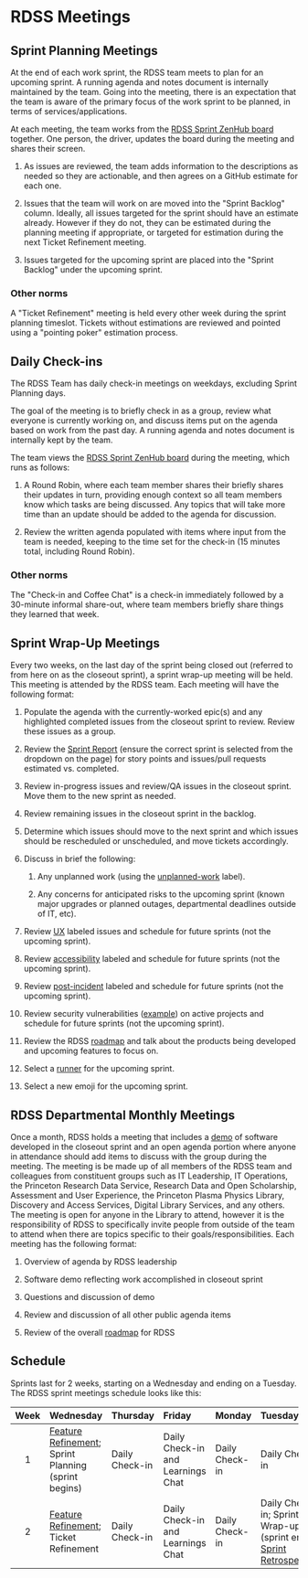 # RDSS Meetings

## Sprint Planning Meetings

At the end of each work sprint, the RDSS team meets to plan for an upcoming sprint. A running agenda and notes document is internally maintained by the team. Going into the meeting, there is an expectation that the team is aware of the primary focus of the work sprint to be planned, in terms of services/applications.

At each meeting, the team works from the [RDSS Sprint ZenHub board](https://app.zenhub.com/workspaces/rdss-61a4f1a12a399b001730f65a/board) together. One person, the driver, updates the board during the meeting and shares their screen.

1. As issues are reviewed, the team adds information to the descriptions as needed so they are actionable, and then agrees on a GitHub estimate for each one.

2. Issues that the team will work on are moved into the "Sprint Backlog" column.  Ideally, all issues targeted for the sprint should have an estimate already.  However if they do not, they can be estimated during the planning meeting if appropriate, or targeted for estimation during the next Ticket Refinement meeting.

3. Issues targeted for the upcoming sprint are placed into the "Sprint Backlog" under the upcoming sprint.

### Other norms

A "Ticket Refinement" meeting is held every other week during the sprint planning timeslot.  Tickets without estimations are reviewed and pointed using a "pointing poker" estimation process.   

## Daily Check-ins

The RDSS Team has daily check-in meetings on weekdays, excluding Sprint Planning days.

The goal of the meeting is to briefly check in as a group, review what everyone is currently working on, and discuss items put on the agenda based on work from the past day. A running agenda and notes document is internally kept by the team.

The team views the [RDSS Sprint ZenHub board](https://app.zenhub.com/workspaces/rdss-61a4f1a12a399b001730f65a/board) during the meeting, which runs as follows:

1. A Round Robin, where each team member shares their briefly shares their updates in turn, providing enough context so all team members know which tasks are being discussed.  Any topics that will take more time than an update should be added to the agenda for discussion.

1. Review the written agenda populated with items where input from the team is needed, keeping to the time set for the check-in (15 minutes total, including Round Robin).

### Other norms

The "Check-in and Coffee Chat" is a check-in immediately followed by a 30-minute informal share-out, where team members briefly share things they learned that week. 

## Sprint Wrap-Up Meetings

Every two weeks, on the last day of the sprint being closed out (referred to from here on as the closeout sprint), a sprint wrap-up meeting will be held.  This meeting is attended by the RDSS team.  Each meeting will have the following format:

1. Populate the agenda with the currently-worked epic(s) and any highlighted completed issues from the closeout sprint to review.  Review these issues as a group.  

2. Review the [Sprint Report](https://app.zenhub.com/workspaces/rdss-61a4f1a12a399b001730f65a/reports/burndown) (ensure the correct sprint is selected from the dropdown on the page) for story points and issues/pull requests estimated vs. completed.

3. Review in-progress issues and review/QA issues in the closeout sprint.  Move them to the new sprint as needed.

4. Review remaining issues in the closeout sprint in the backlog.

5. Determine which issues should move to the next sprint and which issues should be rescheduled or unscheduled, and move tickets accordingly. 

6. Discuss in brief the following:

    1. Any unplanned work (using the [unplanned-work](https://github.com/pulibrary/rdss-catchall/issues/108#workspaces/rdss-61a4f1a12a399b001730f65a/board?labels=unplanned-work) label).

    2. Any concerns for anticipated risks to the upcoming sprint (known major upgrades or planned outages, departmental deadlines outside of IT, etc).

7. Review [UX](https://github.com/pulibrary/rdss-catchall/issues/108#workspaces/rdss-61a4f1a12a399b001730f65a/board?labels=UX) labeled issues and schedule for future sprints (not the upcoming sprint).

8. Review [accessibility](https://github.com/pulibrary/rdss-catchall/issues/108#workspaces/rdss-61a4f1a12a399b001730f65a/board?labels=accessibility) labeled and schedule for future sprints (not the upcoming sprint).

9. Review [post-incident](https://github.com/pulibrary/rdss-catchall/issues/108#workspaces/rdss-61a4f1a12a399b001730f65a/board?labels=post-incident) labeled and schedule for future sprints (not the upcoming sprint).

10. Review security vulnerabilities ([example](https://github.com/pulibrary/pdc_describe/security/dependabot)) on active projects and schedule for future sprints (not the upcoming sprint).

11. Review the RDSS [roadmap](roadmap.md) and talk about the products being developed and upcoming features to focus on.

12. Select a [runner](runner.md) for the upcoming sprint.

13. Select a new emoji for the upcoming sprint.

## RDSS Departmental Monthly Meetings

Once a month, RDSS holds a meeting that includes a [demo](software_demos.md) of software developed in the closeout sprint and an open agenda portion where anyone in attendance should add items to discuss with the group during the meeting.  The meeting is be made up of all members of the RDSS team and colleagues from constituent groups such as IT Leadership, IT Operations, the Princeton Research Data Service, Research Data and Open Scholarship, Assessment and User Experience, the Princeton Plasma Physics Library, Discovery and Access Services, Digital Library Services, and any others.  The meeting is open for anyone in the Library to attend, however it is the responsibility of RDSS to specifically invite people from outside of the team to attend when there are topics specific to their goals/responsibilities.  Each meeting has the following format: 

1. Overview of agenda by RDSS leadership

1. Software demo reflecting work accomplished in closeout sprint

1. Questions and discussion of demo

1. Review and discussion of all other public agenda items

1. Review of the overall [roadmap](roadmap.md) for RDSS

## Schedule

Sprints last for 2 weeks, starting on a Wednesday and ending on a Tuesday. The RDSS sprint meetings schedule looks like this:

| Week | Wednesday                           | Thursday       | Friday                            | Monday         | Tuesday                                                  |
| :--: | :---------------------------------- | :------------- | :-------------------------------- | :------------- | :------------------------------------------------------- |
|  1   | [Feature Refinement](product_owners.md); Sprint Planning (sprint begins) | Daily Check-in | Daily Check-in and Learnings Chat | Daily Check-in | Daily Check-in                                           |
|  2   | [Feature Refinement](product_owners.md); Ticket Refinement        | Daily Check-in | Daily Check-in and Learnings Chat | Daily Check-in | Daily Check-in; Sprint Wrap-up (sprint ends); [Sprint Retrospective](retros.md) |
